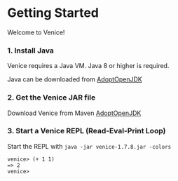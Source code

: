 # Getting Started

Welcome to Venice!


### 1. Install Java

Venice requires a Java VM. Java 8 or higher is required.

Java can be downloaded from [AdoptOpenJDK](https://adoptopenjdk.net/)


### 2. Get the Venice JAR file

Download Venice from Maven [AdoptOpenJDK](https://search.maven.org/artifact/com.github.jlangch/venice/1.7.8/jar)


### 3. Start a Venice REPL (Read-Eval-Print Loop)

Start the REPL with `java -jar venice-1.7.8.jar -colors`

```text
venice> (+ 1 1)
=> 2
venice>
```


